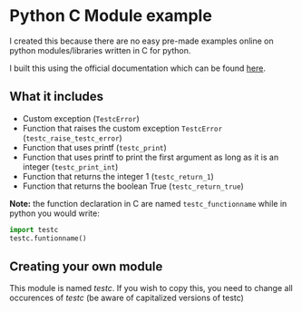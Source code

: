 # Python C Module example

I created this because there are no easy pre-made examples online on python modules/libraries written in C for python.

I built this using the official documentation which can be found [here](https://docs.python.org/3/extending/extending.html).

## What it includes

- Custom exception (`TestcError`)
- Function that raises the custom exception `TestcError` (`testc_raise_testc_error`)
- Function that uses printf (`testc_print`)
- Function that uses printf to print the first argument as long as it is an integer (`testc_print_int`)
- Function that returns the integer 1 (`testc_return_1`)
- Function that returns the boolean True (`testc_return_true`)

**Note:** the function declaration in C are named `testc_functionname` while in python you would write:

```python
import testc
testc.funtionname()
```

## Creating your own module

This module is named _testc_. If you wish to copy this, you need to change all occurences of _testc_ (be aware of capitalized versions of testc)
